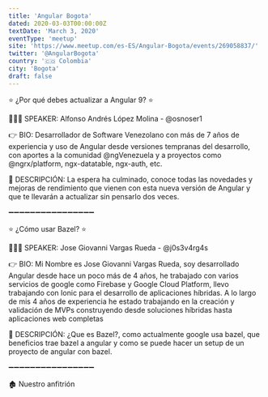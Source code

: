 ```yaml
---
title: 'Angular Bogota'
dated: 2020-03-03T00:00:00Z
textDate: 'March 3, 2020'
eventType: 'meetup'
site: 'https://www.meetup.com/es-ES/Angular-Bogota/events/269058837/'
twitter: '@AngularBogota'
country: '🇨🇴 Colombia'
city: 'Bogota'
draft: false
---
```


⭐️ ¿Por qué debes actualizar a Angular 9? ⭐️

👨🏻‍💻 SPEAKER: Alfonso Andrés López Molina - @osnoser1

👉 BIO: Desarrollador de Software Venezolano con más de 7 años de experiencia y uso de Angular desde versiones tempranas del desarrollo, con aportes a la comunidad @ngVenezuela y a proyectos como @ngrx/platform, ngx-datatable, ngx-auth, etc.

💼 DESCRIPCIÓN: La espera ha culminado, conoce todas las novedades y mejoras de rendimiento que vienen con esta nueva versión de Angular y que te llevarán a actualizar sin pensarlo dos veces.

➖➖➖➖➖➖➖➖➖➖➖➖➖➖➖➖

⭐️ ¿Cómo usar Bazel? ⭐️

👨🏻‍💻 SPEAKER: Jose Giovanni Vargas Rueda - @j0s3v4rg4s

👉 BIO: Mi Nombre es Jose Giovanni Vargas Rueda, soy desarrollado Angular desde hace un poco más de 4 años, he trabajado con varios servicios de google como Firebase y Google Cloud Platform, llevo trabajando con Ionic para el desarrollo de aplicaciones híbridas. A lo largo de mis 4 años de experiencia he estado trabajando en la creación y validación de MVPs construyendo desde soluciones híbridas hasta aplicaciones web completas

💼 DESCRIPCIÓN: ¿Que es Bazel?, como actualmente google usa bazel, que beneficios trae bazel a angular y como se puede hacer un setup de un proyecto de angular con bazel.

➖➖➖➖➖➖➖➖➖➖➖➖➖➖➖➖

🏚 Nuestro anfitrión

